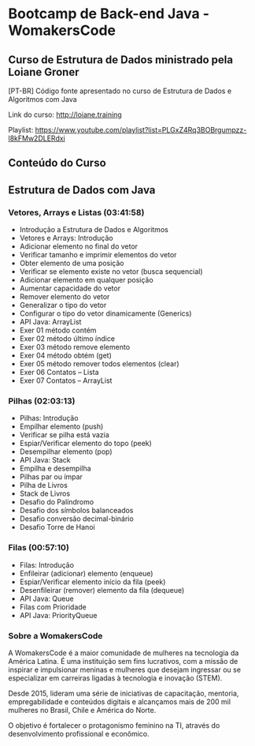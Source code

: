 # Bootcamp de Back-end Java - WomakersCode

## Curso de Estrutura de Dados ministrado pela Loiane Groner

[PT-BR] Código fonte apresentado no curso de Estrutura de Dados e Algoritmos com Java

Link do curso: http://loiane.training

Playlist: https://www.youtube.com/playlist?list=PLGxZ4Rq3BOBrgumpzz-l8kFMw2DLERdxi

## Conteúdo do Curso
## Estrutura de Dados com Java
### Vetores, Arrays e Listas (03:41:58)
- Introdução a Estrutura de Dados e Algoritmos
- Vetores e Arrays: Introdução
- Adicionar elemento no final do vetor
- Verificar tamanho e imprimir elementos do vetor
- Obter elemento de uma posição
- Verificar se elemento existe no vetor (busca sequencial)
- Adicionar elemento em qualquer posição
- Aumentar capacidade do vetor
- Remover elemento do vetor
- Generalizar o tipo do vetor
- Configurar o tipo do vetor dinamicamente (Generics)
- API Java: ArrayList
- Exer 01 método contém
- Exer 02 método último índice
- Exer 03 método remove elemento
- Exer 04 método obtém (get)
- Exer 05 método remover todos elementos (clear)
- Exer 06 Contatos – Lista
- Exer 07 Contatos – ArrayList

### Pilhas (02:03:13)
- Pilhas: Introdução
- Empilhar elemento (push)
- Verificar se pilha está vazia
- Espiar/Verificar elemento do topo (peek)
- Desempilhar elemento (pop)
- API Java: Stack
- Empilha e desempilha
- Pilhas par ou ímpar
- Pilha de Livros
- Stack de Livros
- Desafio do Palíndromo
- Desafio dos símbolos balanceados
- Desafio conversão decimal-binário
- Desafio Torre de Hanoi

### Filas (00:57:10)
- Filas: Introdução
- Enfileirar (adicionar) elemento (enqueue)
- Espiar/Verificar elemento início da fila (peek)
- Desenfileirar (remover) elemento da fila (dequeue)
- API Java: Queue
- Filas com Prioridade
- API Java: PriorityQueue

### Sobre a WomakersCode

A WomakersCode é a maior comunidade de mulheres na tecnologia da América Latina.
É uma instituição sem fins lucrativos, com a missão de inspirar e impulsionar meninas e mulheres que desejam ingressar ou se especializar em carreiras ligadas à tecnologia e inovação (STEM).

Desde 2015, lideram uma série de iniciativas de capacitação, mentoria, empregabilidade e conteúdos digitais e alcançamos mais de 200 mil mulheres no Brasil, Chile e América do Norte.

O objetivo é fortalecer o protagonismo feminino na TI, através do desenvolvimento profissional e econômico.
